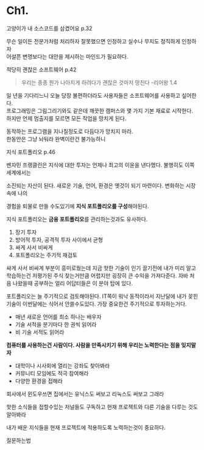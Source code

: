 
# Ch1.

고양이가 내 소스코드를 삼켰어요 p.32

무슨 일이든 전문가처럼 처리하자 잘못했으면 인정하고 실수나 무지도 정직하게 인정하자  
어설픈 변명보다는 대안을 제시하는 마인드가 필요하다.   

적당히 괜찮은 소프트웨어 p.42

> 우리는 종종 뭔가 나아지게 하려다가 괜찮은 것마저 망친다 -리어왕 1.4
> 

일 년을 기다리느니 오늘 당장 불편하더라도 사용자들은 소프트웨어를 사용하고 싶어한다.  
프로그래밍은 그림그리기와도 같은데 깨끗한 캠퍼스와 몇 가지 기본 재료로 시작한다.  
하지만 언제 멈출지를 모르면 모든 작업을 망치게 된다.  

동작하는 프로그램을 지나칠정도로 다듬다가 망치지 마라.   
한동안은 그냥 놔둬라 완벽이란건 불가능하니  

지식 포트폴리오 p.46

벤자민 프랭클린은 지식에 대한 투자는 언제나 최고의 이윤을 낸다했다. 불행히도 이쪽 세계에서는

소진되는 자산이 된다. 새로운 기술, 언어, 환경은 옛것이 되기 마련이다. 변화하는 시장 속에 나의 

경험을 퇴물로 만들 수도있기에 **지식 포트폴리오를 구성**해야된다.

지식 포트폴리오는 **금융 포트폴리오**를 관리하는것과도 유사하다.

1. 장기 투자
2. 방어적 투자, 공격적 투자 사이에서 균형
3. 싸게 사서 비싸게 
4. 포트폴리오는 주기적 재검토

싸게 사서 비싸게 부분이 흥미로웠는데 지금 핫한 기술이 인기 끌기전에 내가 미리 알고 학습하는건 저평가된 주식 찾는거만큼 어렵지만 굉장히 큰 수익을 가져다준다. 자바 처음 나왔을때 공부하는 얼리 어답터들은 이 분야 탑에 있다.

포트폴리오는 늘 주기적으로 검토해야된다. IT쪽이 워낙 동적이라서 지난달에 내가 꽂힌 기술이 이번달에는 식어서 안쓸수도있다. 가장 중요한건 주기적으로 투자하는거다. 

- 매년 새로운 언어를 최소 하나는 배우자
- 기술 서적을 분기마다 한 권씩 읽어라
- 비 기술 서적도 읽어라

**컴퓨터를 사용하는건 사람이다. 사람을 만족시키기 위해 우리는 노력한다는 점을 잊지말자**

- 대학이나 시사회에 열리는 강좌도 찾아봐라
- 커뮤니티 모임에도 적극 참여해라
- 다양한 환경을 접해라

회사에서 윈도우쓰면 집에서는 유닉스도 써보고 리눅스도 써보고 그래라

핫한 소식들을 접할수있는 저널들도 구독하고 현재 프로젝트와 다른 기술을 다루는 것도 알아봐라

내가 배운 지식들을 현재 프로젝트에 적용하도록 노력하는것이 중요하다. 

질문하는법
